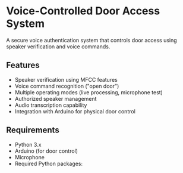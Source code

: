 # Voice-Controlled Door Access System

A secure voice authentication system that controls door access using speaker verification and voice commands.

## Features

- Speaker verification using MFCC features
- Voice command recognition ("open door")
- Multiple operating modes (live processing, microphone test)
- Authorized speaker management
- Audio transcription capability
- Integration with Arduino for physical door control

## Requirements

- Python 3.x
- Arduino (for door control)
- Microphone
- Required Python packages:
